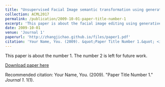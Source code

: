 ```yaml
---
title: "Unsupervised Facial Image semantic transformation using generative adversarial networks"
collection: ACML2017
permalink: /publication/2009-10-01-paper-title-number-1
excerpt: 'This paper is about the facial image editing using generative adversarial networks in the unsupervised case.'
date: 2009-10-01
venue: 'Journal 1'
paperurl: 'http://zhangjichao.github.io/files/paper1.pdf'
citation: 'Your Name, You. (2009). &quot;Paper Title Number 1.&quot; <i>Journal 1</i>. 1(1).'
---
```

This paper is about the number 1. The number 2 is left for future work.

[Download paper here](http://zhangjichao.github.io/files/paper1.pdf)

Recommended citation: Your Name, You. (2009). "Paper Title Number 1." <i>Journal 1</i>. 1(1).
